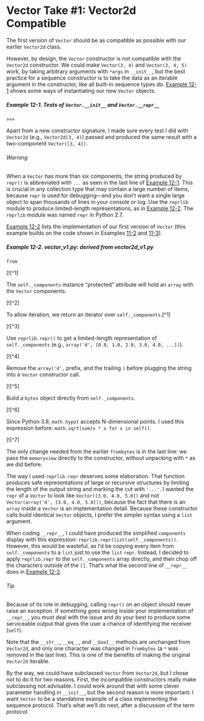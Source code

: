 # Vector Take #1: Vector2d Compatible

The first version of `Vector` should be as compatible as possible with our earlier `Vector2d` class.

However, by design, the `Vector` constructor is not compatible with the `Vector2d` constructor. We could make `Vector(3, 4)` and `Vector(3, 4, 5)` work, by taking arbitrary arguments with `*args` in `__init__`, but the best practice for a sequence constructor is to take the data as an iterable argument in the constructor, like all built-in sequence types do. [Example 12-1](#ex_vector_demo) shows some ways of instantiating our new `Vector` objects.

##### Example 12-1. Tests of `Vector.__init__` and `Vector.__repr__`

```
>>> 
```

Apart from a new constructor signature, I made sure every test I did with `Vector2d` (e.g., `Vector2d(3, 4)`) passed and produced the same result with a two-component `Vector([3, 4])`.

###### Warning

When a `Vector` has more than six components, the string produced by `repr()` is abbreviated with `...` as seen in the last line of [Example 12-1](#ex_vector_demo). This is crucial in any collection type that may contain a large number of items, because `repr` is used for debugging—and you don’t want a single large object to span thousands of lines in your console or log. Use the `reprlib` module to produce limited-length representations, as in [Example 12-2](#ex_vector_v1). The `reprlib` module was named `repr` in Python 2.7.

[Example 12-2](#ex_vector_v1) lists the implementation of our first version of `Vector` (this example builds on the code shown in Examples [11-2](ch11.html#ex_vector2d_v0) and [11-3](ch11.html#ex_vector2d_v1)).

##### Example 12-2. vector_v1.py: derived from vector2d_v1.py

```
from
```

[![^1]

The `self._components` instance “protected” attribute will hold an `array` with the `Vector` components.

[![^2]

To allow iteration, we return an iterator over `self._components`.[^1]

[![^3]

Use `reprlib.repr()` to get a limited-length representation of `self._components` (e.g., `array('d', [0.0, 1.0, 2.0, 3.0, 4.0, ...])`).

[![^4]

Remove the `array('d',` prefix, and the trailing `)` before plugging the string into a `Vector` constructor call.

[![^5]

Build a `bytes` object directly from `self._components`.

[![^6]

Since Python 3.8, `math.hypot` accepts N-dimensional points. I used this expression before: `math.sqrt(sum(x * x for x in self))`.

[![^7]

The only change needed from the earlier `frombytes` is in the last line: we pass the `memoryview` directly to the constructor, without unpacking with `*` as we did before.

The way I used `reprlib.repr` deserves some elaboration. That function produces safe representations of large or recursive structures by limiting the length of the output string and marking the cut with `'...'`. I wanted the `repr` of a `Vector` to look like `Vector([3.0, 4.0, 5.0])` and not `Vector(array('d', [3.0, 4.0, 5.0]))`, because the fact that there is an `array` inside a `Vector` is an implementation detail. Because these constructor calls build identical `Vector` objects, I prefer the simpler syntax using a `list` argument.

When coding `__repr__`, I could have produced the simplified `components` display with this expression: `reprlib.repr(list(self._components))`. However, this would be wasteful, as I’d be copying every item from `self._components` to a `list` just to use the `list` `repr`. Instead, I decided to apply `reprlib.repr` to the `self._components` array directly, and then chop off the characters outside of the `[]`. That’s what the second line of `__repr__` does in [Example 12-2](#ex_vector_v1).

###### Tip

Because of its role in debugging, calling `repr()` on an object should never raise an exception. If something goes wrong inside your implementation of `__repr__`, you must deal with the issue and do your best to produce some serviceable output that gives the user a chance of identifying the receiver (`self`).

Note that the `__str__`, `__eq__`, and `__bool__` methods are unchanged from `Vector2d`, and only one character was changed in `frombytes` (a `*` was removed in the last line). This is one of the benefits of making the original `Vector2d` iterable.

By the way, we could have subclassed `Vector` from `Vector2d`, but I chose not to do it for two reasons. First, the incompatible constructors really make subclassing not advisable. I could work around that with some clever parameter handling in `__init__`, but the second reason is more important: I want `Vector` to be a standalone example of a class implementing the sequence protocol. That’s what we’ll do next, after a discussion of the term _protocol_.